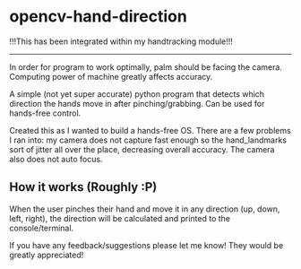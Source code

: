 # opencv-hand-direction


!!!This has been integrated within my handtracking module!!!

---
In order for program to work optimally, palm should be facing the camera. Computing power of machine greatly affects accuracy.

A simple (not yet super accurate) python program that detects which direction the hands move in after pinching/grabbing. Can be used for hands-free control.

Created this as I wanted to build a hands-free OS. There are a few problems I ran into: my camera does not capture fast enough so the hand_landmarks sort of jitter all over the place,
decreasing overall accuracy. The camera also does not auto focus.

## How it works (Roughly :P)
When the user pinches their hand and move it in any direction (up, down, left, right), the direction will be calculated and printed to the console/terminal.

If you have any feedback/suggestions please let me know! They would be greatly appreciated!

